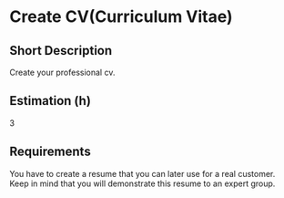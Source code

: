 # Create CV(Curriculum Vitae)

## Short Description

Create your professional cv.

## Estimation (h)

3

## Requirements

You have to create a resume that you can later use for a real customer. Keep in mind that you will demonstrate this
resume to an expert group.
